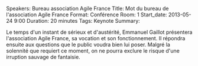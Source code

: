 Speakers: Bureau association Agile France
Title: Mot du bureau de l'association Agile France
Format: Conférence
Room: 1
Start_date: 2013-05-24 9:00
Duration: 20 minutes
Tags: Keynote
Summary:

Le temps d'un instant de sérieux et d'austérité, Emmanuel Gaillot présentera l'association Agile France, sa vocation et son fonctionnement. Il répondra ensuite aux questions que le public voudra bien lui poser. Malgré la solennité que requiert ce moment, on ne pourra exclure le risque d'une irruption sauvage de fantaisie.
